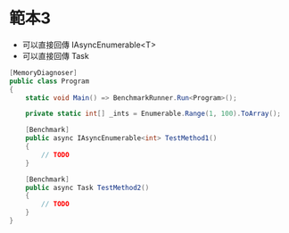 # 範本3

- 可以直接回傳 IAsyncEnumerable\<T>
- 可以直接回傳 Task

```csharp
[MemoryDiagnoser]
public class Program
{
    static void Main() => BenchmarkRunner.Run<Program>();

    private static int[] _ints = Enumerable.Range(1, 100).ToArray();

    [Benchmark]
    public async IAsyncEnumerable<int> TestMethod1()
    {
        // TODO
    }

    [Benchmark]
    public async Task TestMethod2()
    {
        // TODO
    }
}
```